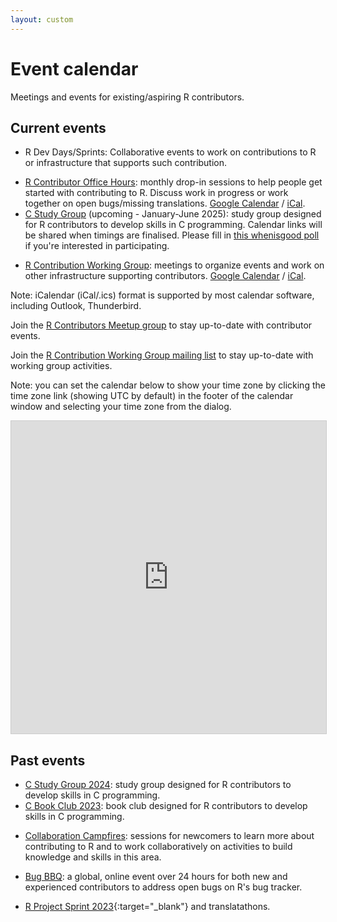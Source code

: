 ```yaml
---
layout: custom
---
```


# Event calendar

Meetings and events for existing/aspiring R contributors.

## Current events

* R Dev Days/Sprints: Collaborative events to work on contributions to R or infrastructure that supports such contribution. 
<!-- Upcoming event(s) [@ SIP](https://pretix.eu/r-contributors/r-dev-day-sip-2024/) (Newcastle, UK, October 8-9). [Google Calendar](https://calendar.google.com/calendar/embed?src=096ece8c4dd2994219c1e504a6d474f7964e16fe18eced1dbdb8d5323ee6297b%40group.calendar.google.com) / [iCal](https://calendar.google.com/calendar/ical/096ece8c4dd2994219c1e504a6d474f7964e16fe18eced1dbdb8d5323ee6297b%40group.calendar.google.com/public/basic.ics).  --->
* [R Contributor Office Hours](office-hours): monthly drop-in sessions to help people get started with contributing to R. Discuss work in progress or work together on open bugs/missing translations. [Google Calendar](https://calendar.google.com/calendar/u/0/r?cid=c7b298f30426b575f888ee963ec38a6da1ad6d2dbc27f34d501a72f2d8abb1cf@group.calendar.google.com) / [iCal](https://calendar.google.com/calendar/ical/c7b298f30426b575f888ee963ec38a6da1ad6d2dbc27f34d501a72f2d8abb1cf%40group.calendar.google.com/public/basic.ics).  
* [C Study Group](c-study-group-2025) (upcoming - January-June 2025): study group designed for R contributors to develop skills in C programming. Calendar links will be shared when timings are finalised. Please fill in [this whenisgood poll](https://whenisgood.net/jqfrg3j) if you're interested in participating.
<!-- [Google Calendar](https://calendar.google.com/calendar/u/1?cid=ab59b5988cef70d576d045f33a7b4ec633d665afb070aaf696b4b353254c74dc@group.calendar.google.com) / [iCal](https://calendar.google.com/calendar/ical/ab59b5988cef70d576d045f33a7b4ec633d665afb070aaf696b4b353254c74dc%40group.calendar.google.com/public/basic.ics).-->
* [R Contribution Working Group](/working-group): meetings to organize events and work on other infrastructure supporting contributors. [Google Calendar](https://calendar.google.com/calendar/u/0/r?cid=nc4tg39nam44itn9uhnf751hbk@group.calendar.google.com) / [iCal](https://calendar.google.com/calendar/ical/nc4tg39nam44itn9uhnf751hbk%40group.calendar.google.com/public/basic.ics). 

Note: iCalendar (iCal/.ics) format is supported by most calendar software, including Outlook, Thunderbird.

Join the [R Contributors Meetup group](https://www.meetup.com/r-contributors) to stay up-to-date with contributor events.

Join the [R Contribution Working Group mailing list](https://stat.ethz.ch/mailman/listinfo/r-contribution-wg) to stay up-to-date with working group activities.

Note: you can set the calendar below to show your time zone by clicking the time zone link (showing UTC by default) in the footer of the calendar window and selecting your time zone from the dialog.

<iframe src="https://teamup.com/kskqth1ysymh61tiyv?view=a&showProfileAndInfo=0&showSidepanel=1&showAgendaDateRange=year&showAgendaHeader=1&showAgendaDetails=0&showYearViewHeader=1" style="width: 100%; height: 500px; border: 1px solid #cccccc" loading="lazy" frameborder="0"></iframe>

<br>

## Past events

* [C Study Group 2024](c-study-group-2024): study group designed for R contributors to develop skills in C programming.
* [C Book Club 2023](c-book-club-2023): book club designed for R contributors to develop skills in C programming.
<!-- [Google Calendar](https://calendar.google.com/calendar/u/1?cid=ab59b5988cef70d576d045f33a7b4ec633d665afb070aaf696b4b353254c74dc@group.calendar.google.com) / [iCal](https://calendar.google.com/calendar/ical/ab59b5988cef70d576d045f33a7b4ec633d665afb070aaf696b4b353254c74dc%40group.calendar.google.com/public/basic.ics) -->
* [Collaboration Campfires](collaboration-campfires): sessions for newcomers to learn more about contributing to R and to work collaboratively on activities to build knowledge and skills in this area. 
<!-- [Google Calendar](https://calendar.google.com/calendar/u/0/r?cid=4gvpmaj0coinh0kuvc9lbissbo@group.calendar.google.com) / [iCal](https://calendar.google.com/calendar/ical/4gvpmaj0coinh0kuvc9lbissbo%40group.calendar.google.com/public/basic.ics) -->
* [Bug BBQ](bug-bbq): a global, online event over 24 hours for both new and experienced contributors to address open bugs on R's bug tracker. 
<!-- [Google Calendar](https://calendar.google.com/calendar/u/0/r?cid=0m51s33qv9b030ip742675lki8@group.calendar.google.com) / [iCal](https://calendar.google.com/calendar/ical/0m51s33qv9b030ip742675lki8%40group.calendar.google.com/public/basic.ics) -->
* [R Project Sprint 2023](https://contributor.r-project.org/r-project-sprint-2023){:target="_blank"} and translatathons.  <!-- [Google Calendar](https://calendar.google.com/calendar/u/0/r?cid=096ece8c4dd2994219c1e504a6d474f7964e16fe18eced1dbdb8d5323ee6297b@group.calendar.google.com) / [iCal](https://calendar.google.com/calendar/ical/096ece8c4dd2994219c1e504a6d474f7964e16fe18eced1dbdb8d5323ee6297b%40group.calendar.google.com/public/basic.ics) -->

